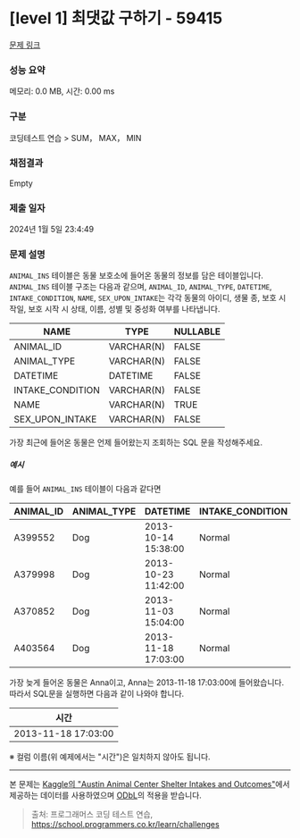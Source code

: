 # [level 1] 최댓값 구하기 - 59415 

[문제 링크](https://school.programmers.co.kr/learn/courses/30/lessons/59415) 

### 성능 요약

메모리: 0.0 MB, 시간: 0.00 ms

### 구분

코딩테스트 연습 > SUM， MAX， MIN

### 채점결과

Empty

### 제출 일자

2024년 1월 5일 23:4:49

### 문제 설명

<p><code>ANIMAL_INS</code> 테이블은 동물 보호소에 들어온 동물의 정보를 담은 테이블입니다. <code>ANIMAL_INS</code> 테이블 구조는 다음과 같으며, <code>ANIMAL_ID</code>, <code>ANIMAL_TYPE</code>, <code>DATETIME</code>, <code>INTAKE_CONDITION</code>, <code>NAME</code>, <code>SEX_UPON_INTAKE</code>는 각각 동물의 아이디, 생물 종, 보호 시작일, 보호 시작 시 상태, 이름, 성별 및 중성화 여부를 나타냅니다.</p>
<table class="table">
        <thead><tr>
<th>NAME</th>
<th>TYPE</th>
<th>NULLABLE</th>
</tr>
</thead>
        <tbody><tr>
<td>ANIMAL_ID</td>
<td>VARCHAR(N)</td>
<td>FALSE</td>
</tr>
<tr>
<td>ANIMAL_TYPE</td>
<td>VARCHAR(N)</td>
<td>FALSE</td>
</tr>
<tr>
<td>DATETIME</td>
<td>DATETIME</td>
<td>FALSE</td>
</tr>
<tr>
<td>INTAKE_CONDITION</td>
<td>VARCHAR(N)</td>
<td>FALSE</td>
</tr>
<tr>
<td>NAME</td>
<td>VARCHAR(N)</td>
<td>TRUE</td>
</tr>
<tr>
<td>SEX_UPON_INTAKE</td>
<td>VARCHAR(N)</td>
<td>FALSE</td>
</tr>
</tbody>
      </table>
<p>가장 최근에 들어온 동물은 언제 들어왔는지 조회하는 SQL 문을 작성해주세요. </p>

<h5>예시</h5>

<p>예를 들어 <code>ANIMAL_INS</code> 테이블이 다음과 같다면</p>
<table class="table">
        <thead><tr>
<th>ANIMAL_ID</th>
<th>ANIMAL_TYPE</th>
<th>DATETIME</th>
<th>INTAKE_CONDITION</th>
<th>NAME</th>
<th>SEX_UPON_INTAKE</th>
</tr>
</thead>
        <tbody><tr>
<td>A399552</td>
<td>Dog</td>
<td>2013-10-14 15:38:00</td>
<td>Normal</td>
<td>Jack</td>
<td>Neutered Male</td>
</tr>
<tr>
<td>A379998</td>
<td>Dog</td>
<td>2013-10-23 11:42:00</td>
<td>Normal</td>
<td>Disciple</td>
<td>Intact Male</td>
</tr>
<tr>
<td>A370852</td>
<td>Dog</td>
<td>2013-11-03 15:04:00</td>
<td>Normal</td>
<td>Katie</td>
<td>Spayed Female</td>
</tr>
<tr>
<td>A403564</td>
<td>Dog</td>
<td>2013-11-18 17:03:00</td>
<td>Normal</td>
<td>Anna</td>
<td>Spayed Female</td>
</tr>
</tbody>
      </table>
<p>가장 늦게 들어온 동물은 Anna이고, Anna는 2013-11-18 17:03:00에 들어왔습니다. 따라서 SQL문을 실행하면 다음과 같이 나와야 합니다.</p>
<table class="table">
        <thead><tr>
<th>시간</th>
</tr>
</thead>
        <tbody><tr>
<td>2013-11-18 17:03:00</td>
</tr>
</tbody>
      </table>
<p>※ 컬럼 이름(위 예제에서는 "시간")은 일치하지 않아도 됩니다.</p>

<hr>

<p>본 문제는 <a href="https://www.kaggle.com/aaronschlegel/austin-animal-center-shelter-intakes-and-outcomes" target="_blank" rel="noopener">Kaggle의 "Austin Animal Center Shelter Intakes and Outcomes"</a>에서 제공하는 데이터를 사용하였으며 <a href="https://opendatacommons.org/licenses/odbl/1.0/" target="_blank" rel="noopener">ODbL</a>의 적용을 받습니다.</p>


> 출처: 프로그래머스 코딩 테스트 연습, https://school.programmers.co.kr/learn/challenges